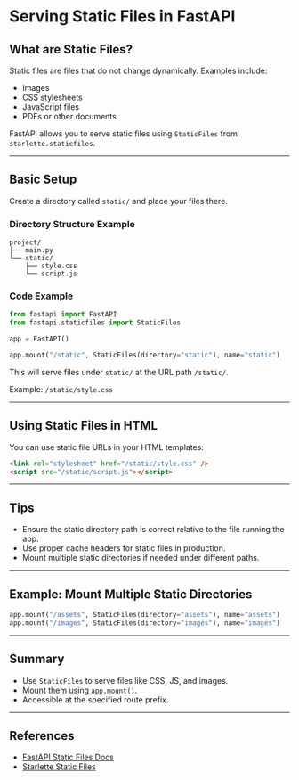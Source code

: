 # Serving Static Files in FastAPI

## What are Static Files?

Static files are files that do not change dynamically. Examples include:

- Images
- CSS stylesheets
- JavaScript files
- PDFs or other documents

FastAPI allows you to serve static files using `StaticFiles` from `starlette.staticfiles`.

---

## Basic Setup

Create a directory called `static/` and place your files there.

### Directory Structure Example

```
project/
├── main.py
└── static/
    ├── style.css
    └── script.js
```

### Code Example

```python
from fastapi import FastAPI
from fastapi.staticfiles import StaticFiles

app = FastAPI()

app.mount("/static", StaticFiles(directory="static"), name="static")
```

This will serve files under `static/` at the URL path `/static/`.

Example: `/static/style.css`

---

## Using Static Files in HTML

You can use static file URLs in your HTML templates:

```html
<link rel="stylesheet" href="/static/style.css" />
<script src="/static/script.js"></script>
```

---

## Tips

- Ensure the static directory path is correct relative to the file running the app.
- Use proper cache headers for static files in production.
- Mount multiple static directories if needed under different paths.

---

## Example: Mount Multiple Static Directories

```python
app.mount("/assets", StaticFiles(directory="assets"), name="assets")
app.mount("/images", StaticFiles(directory="images"), name="images")
```

---

## Summary

- Use `StaticFiles` to serve files like CSS, JS, and images.
- Mount them using `app.mount()`.
- Accessible at the specified route prefix.

---

## References

- [FastAPI Static Files Docs](https://fastapi.tiangolo.com/tutorial/static-files/)
- [Starlette Static Files](https://www.starlette.io/staticfiles/)
